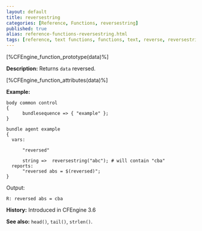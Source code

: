 ```yaml
---
layout: default
title: reversestring
categories: [Reference, Functions, reversestring]
published: true
alias: reference-functions-reversestring.html
tags: [reference, text functions, functions, text, reverse, reversestring]
---
```


[%CFEngine_function_prototype(data)%]

**Description:** Returns `data` reversed.

[%CFEngine_function_attributes(data)%]

**Example:**

```cf3
body common control
{
      bundlesequence => { "example" };
}

bundle agent example
{
  vars:

      "reversed"

      string =>  reversestring("abc"); # will contain "cba"
  reports:
      "reversed abs = $(reversed)";
}
```

Output:

```
R: reversed abs = cba
```

**History:** Introduced in CFEngine 3.6

**See also:** `head()`, `tail()`, `strlen()`.
